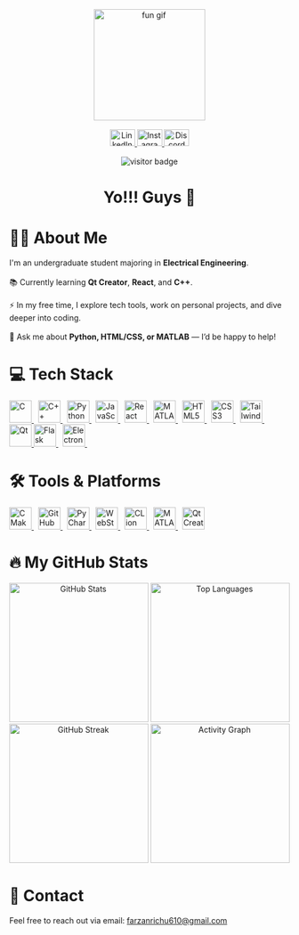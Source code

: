 <!-- Centered GIF Banner -->
<div align="center">
  <img height="200" src="https://media.giphy.com/media/l3fZK6Leh4PAhrIsg/giphy.gif" alt="fun gif" />
</div>

<!-- Social Links -->
<div align="center" style="margin: 1rem 0;">
  <a href="https://www.linkedin.com/in/farzan7/" target="_blank">
    <img src="https://raw.githubusercontent.com/maurodesouza/profile-readme-generator/master/src/assets/icons/social/linkedin/default.svg" width="45" height="30" alt="LinkedIn" />
  </a>
  <a href="https://www.instagram.com/fr_zan_/" target="_blank">
    <img src="https://raw.githubusercontent.com/maurodesouza/profile-readme-generator/master/src/assets/icons/social/instagram/default.svg" width="45" height="30" alt="Instagram" />
  </a>
  <a href="https://discordapp.com/users/811948162470248539" target="_blank">
    <img src="https://raw.githubusercontent.com/maurodesouza/profile-readme-generator/master/src/assets/icons/social/discord/default.svg" width="45" height="30" alt="Discord" />
  </a>
</div>

<!-- Visitor Badge -->
<div align="center">
  <img src="https://visitor-badge.laobi.icu/badge?page_id=f7z7.f7z7" alt="visitor badge" />
</div>

<!-- Greeting -->
<h1 align="center">Yo!!! Guys 👋</h1>

<!-- About Me -->
<h1 align="left">👨‍🎓 About Me</h1>
<p>
  I'm an undergraduate student majoring in <strong>Electrical Engineering</strong>. <br><br>
  📚 Currently learning <strong>Qt Creator</strong>, <strong>React</strong>, and <strong>C++</strong>. <br><br>
  ⚡ In my free time, I explore tech tools, work on personal projects, and dive deeper into coding. <br><br>
  💬 Ask me about <strong>Python, HTML/CSS, or MATLAB</strong> — I’d be happy to help!
</p>

<!-- Languages & Technologies -->
<h1 align="left">💻 Tech Stack</h1>
<p align="left"> 
  <a href="https://www.cprogramming.com/" target="_blank" rel="noreferrer"> 
    <img src="https://cdn.jsdelivr.net/gh/devicons/devicon/icons/c/c-original.svg" alt="C" width="40" height="40"/> 
  </a> &nbsp;
  <a href="https://cplusplus.com/" target="_blank" rel="noreferrer"> 
    <img src="https://cdn.jsdelivr.net/gh/devicons/devicon/icons/cplusplus/cplusplus-original.svg" alt="C++" width="40" height="40"/> 
  </a> &nbsp;
  <a href="https://www.python.org" target="_blank" rel="noreferrer"> 
    <img src="https://cdn.jsdelivr.net/gh/devicons/devicon/icons/python/python-original.svg" alt="Python" width="40" height="40"/> 
  </a> &nbsp;
  <a href="https://developer.mozilla.org/en-US/docs/Web/JavaScript" target="_blank" rel="noreferrer"> 
    <img src="https://cdn.jsdelivr.net/gh/devicons/devicon/icons/javascript/javascript-original.svg" alt="JavaScript" width="40" height="40"/>
  </a> &nbsp;
  <a href="https://react.dev/" target="_blank" rel="noreferrer"> 
    <img src="https://cdn.jsdelivr.net/gh/devicons/devicon/icons/react/react-original.svg" alt="React" width="40" height="40"/> 
  </a> &nbsp;
  <a href="https://www.mathworks.com/" target="_blank" rel="noreferrer"> 
    <img src="https://cdn.jsdelivr.net/gh/devicons/devicon/icons/matlab/matlab-original.svg" alt="MATLAB" width="40" height="40"/> 
  </a> &nbsp;
  <a href="https://developer.mozilla.org/en-US/docs/Web/HTML" target="_blank" rel="noreferrer"> 
    <img src="https://cdn.jsdelivr.net/gh/devicons/devicon/icons/html5/html5-original.svg" alt="HTML5" width="40" height="40"/> 
  </a> &nbsp;
  <a href="https://developer.mozilla.org/en-US/docs/Web/CSS" target="_blank" rel="noreferrer"> 
    <img src="https://cdn.jsdelivr.net/gh/devicons/devicon/icons/css3/css3-original.svg" alt="CSS3" width="40" height="40"/> 
  </a> &nbsp;
  <a href="https://tailwindcss.com/" target="_blank" rel="noreferrer"> 
    <img src="https://cdn.jsdelivr.net/gh/devicons/devicon/icons/tailwindcss/tailwindcss-original-wordmark.svg" alt="Tailwind CSS" width="40" height="40"/> 
  </a> &nbsp;
  <a href="https://www.qt.io/" target="_blank" rel="noreferrer"> 
    <img src="https://cdn.jsdelivr.net/gh/devicons/devicon/icons/qt/qt-original.svg" alt="Qt" width="40" height="40"/> 
  </a> 
    <a href="https://flask.palletsprojects.com/" target="_blank" rel="noreferrer">
    <img src="https://skillicons.dev/icons?i=flask" alt="Flask" width="40" height="40"/>
  </a> &nbsp;
  <a href="https://www.electronjs.org/" target="_blank" rel="noreferrer">
    <img src="https://skillicons.dev/icons?i=electron" alt="Electron" width="40" height="40"/>
  </a> &nbsp;


<!-- Tools & Platforms -->
<h1 align="left">🛠️ Tools & Platforms</h1>
<p align="left">

  <a href="https://cmake.org/" target="_blank" rel="noreferrer">
    <img src="https://cdn.jsdelivr.net/gh/devicons/devicon/icons/cmake/cmake-original.svg" alt="CMake" width="40" height="40"/>
  </a> &nbsp;
  <a href="https://github.com/" target="_blank" rel="noreferrer">
    <img src="https://skillicons.dev/icons?i=github" alt="GitHub" width="40" height="40"/>
  </a> &nbsp;
  <a href="https://www.jetbrains.com/pycharm/" target="_blank" rel="noreferrer">
    <img src="https://cdn.jsdelivr.net/gh/devicons/devicon/icons/pycharm/pycharm-original.svg" alt="PyCharm" width="40" height="40"/>
  </a> &nbsp;
  <a href="https://www.jetbrains.com/webstorm/" target="_blank" rel="noreferrer">
    <img src="https://cdn.jsdelivr.net/gh/devicons/devicon/icons/webstorm/webstorm-original.svg" alt="WebStorm" width="40" height="40"/>
  </a> &nbsp;
  <a href="https://www.jetbrains.com/clion/" target="_blank" rel="noreferrer">
    <img src="https://cdn.jsdelivr.net/gh/devicons/devicon/icons/clion/clion-original.svg" alt="CLion" width="40" height="40"/>
  </a> &nbsp;
  <a href="https://www.mathworks.com/products/matlab.html" target="_blank" rel="noreferrer">
    <img src="https://cdn.jsdelivr.net/gh/devicons/devicon/icons/matlab/matlab-original.svg" alt="MATLAB App Designer" width="40" height="40"/>
  </a> &nbsp;
  <a href="https://www.qt.io/" target="_blank" rel="noreferrer">
    <img src="https://cdn.jsdelivr.net/gh/devicons/devicon/icons/qt/qt-original.svg" alt="Qt Creator / Designer" width="40" height="40"/>
  </a>
</p>


<!-- Stats Section -->
<h1 align="left">🔥 My GitHub Stats</h1>
<div align="center">
  <img src="https://github-readme-stats.vercel.app/api?username=f7z7&show_icons=true&theme=radical&count_private=true&hide_border=false" height="250" alt="GitHub Stats" />
  <img src="https://github-readme-stats.vercel.app/api/top-langs?username=f7z7&layout=compact&langs_count=5&theme=dracula&hide_border=false" height="250" alt="Top Languages" />
  <img src="https://streak-stats.demolab.com?user=f7z7&theme=radical&hide_border=false" height="250" alt="GitHub Streak" />
  <img src="https://github-readme-activity-graph.vercel.app/graph?username=f7z7&theme=redical&hide_border=false" height="250" alt="Activity Graph" />
</div>

<!-- Contact -->
<h1 align="left">📧 Contact</h1>
<p>
  Feel free to reach out via email: <a href="mailto:farzanrichu610@gmail.com">farzanrichu610@gmail.com</a>
</p>
